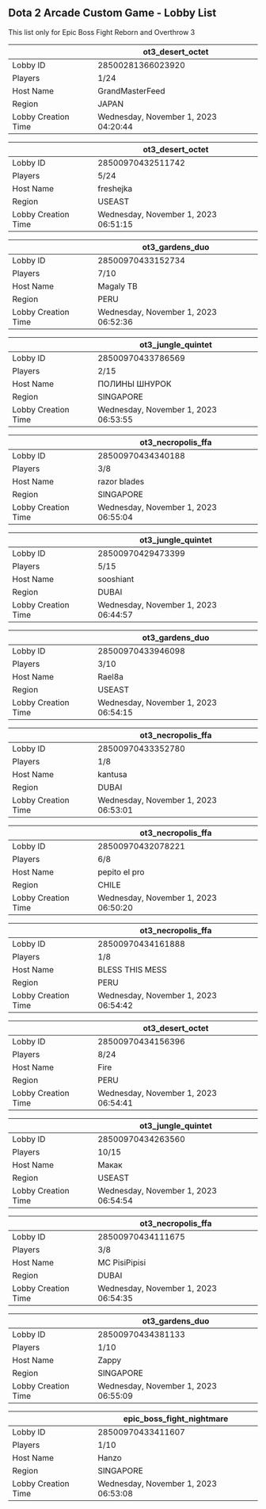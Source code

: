 ## Dota 2 Arcade Custom Game - Lobby List

This list only for Epic Boss Fight Reborn and Overthrow 3

|  | ot3_desert_octet |
| ------ | ------ |
| Lobby ID | 28500281366023920 |
| Players | 1/24 |
| Host Name | GrandMasterFeed |
| Region | JAPAN |
| Lobby Creation Time | Wednesday, November 1, 2023 04:20:44 |


|  | ot3_desert_octet |
| ------ | ------ |
| Lobby ID | 28500970432511742 |
| Players | 5/24 |
| Host Name | freshejka |
| Region | USEAST |
| Lobby Creation Time | Wednesday, November 1, 2023 06:51:15 |


|  | ot3_gardens_duo |
| ------ | ------ |
| Lobby ID | 28500970433152734 |
| Players | 7/10 |
| Host Name | Magaly TB |
| Region | PERU |
| Lobby Creation Time | Wednesday, November 1, 2023 06:52:36 |


|  | ot3_jungle_quintet |
| ------ | ------ |
| Lobby ID | 28500970433786569 |
| Players | 2/15 |
| Host Name | ПОЛИНЫ ШНУРОК |
| Region | SINGAPORE |
| Lobby Creation Time | Wednesday, November 1, 2023 06:53:55 |


|  | ot3_necropolis_ffa |
| ------ | ------ |
| Lobby ID | 28500970434340188 |
| Players | 3/8 |
| Host Name | razor blades |
| Region | SINGAPORE |
| Lobby Creation Time | Wednesday, November 1, 2023 06:55:04 |


|  | ot3_jungle_quintet |
| ------ | ------ |
| Lobby ID | 28500970429473399 |
| Players | 5/15 |
| Host Name | sooshiant |
| Region | DUBAI |
| Lobby Creation Time | Wednesday, November 1, 2023 06:44:57 |


|  | ot3_gardens_duo |
| ------ | ------ |
| Lobby ID | 28500970433946098 |
| Players | 3/10 |
| Host Name | Rael8a |
| Region | USEAST |
| Lobby Creation Time | Wednesday, November 1, 2023 06:54:15 |


|  | ot3_necropolis_ffa |
| ------ | ------ |
| Lobby ID | 28500970433352780 |
| Players | 1/8 |
| Host Name | kantusa |
| Region | DUBAI |
| Lobby Creation Time | Wednesday, November 1, 2023 06:53:01 |


|  | ot3_necropolis_ffa |
| ------ | ------ |
| Lobby ID | 28500970432078221 |
| Players | 6/8 |
| Host Name | pepito el pro |
| Region | CHILE |
| Lobby Creation Time | Wednesday, November 1, 2023 06:50:20 |


|  | ot3_necropolis_ffa |
| ------ | ------ |
| Lobby ID | 28500970434161888 |
| Players | 1/8 |
| Host Name | BLESS THIS MESS |
| Region | PERU |
| Lobby Creation Time | Wednesday, November 1, 2023 06:54:42 |


|  | ot3_desert_octet |
| ------ | ------ |
| Lobby ID | 28500970434156396 |
| Players | 8/24 |
| Host Name | Fire |
| Region | PERU |
| Lobby Creation Time | Wednesday, November 1, 2023 06:54:41 |


|  | ot3_jungle_quintet |
| ------ | ------ |
| Lobby ID | 28500970434263560 |
| Players | 10/15 |
| Host Name | Макак |
| Region | USEAST |
| Lobby Creation Time | Wednesday, November 1, 2023 06:54:54 |


|  | ot3_necropolis_ffa |
| ------ | ------ |
| Lobby ID | 28500970434111675 |
| Players | 3/8 |
| Host Name | MC PisiPipisi |
| Region | DUBAI |
| Lobby Creation Time | Wednesday, November 1, 2023 06:54:35 |


|  | ot3_gardens_duo |
| ------ | ------ |
| Lobby ID | 28500970434381133 |
| Players | 1/10 |
| Host Name | Zappy |
| Region | SINGAPORE |
| Lobby Creation Time | Wednesday, November 1, 2023 06:55:09 |


|  | epic_boss_fight_nightmare |
| ------ | ------ |
| Lobby ID | 28500970433411607 |
| Players | 1/10 |
| Host Name | Hanzo |
| Region | SINGAPORE |
| Lobby Creation Time | Wednesday, November 1, 2023 06:53:08 |


